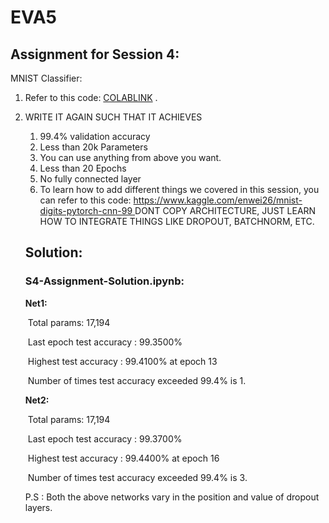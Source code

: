 # EVA5

## Assignment for Session 4:

MNIST Classifier: 

1. Refer to this code: [COLABLINK](https://colab.research.google.com/drive/1uJZvJdi5VprOQHROtJIHy0mnY2afjNlx) .

2. WRITE IT AGAIN SUCH THAT IT ACHIEVES

   1. 99.4% validation accuracy
   2. Less than 20k Parameters
   3. You can use anything from above you want. 
   4. Less than 20 Epochs
   5. No fully connected layer
   6. To learn how to add different things we covered in this session, you can refer to this code: [https://www.kaggle.com/enwei26/mnist-digits-pytorch-cnn-99 ](https://www.kaggle.com/enwei26/mnist-digits-pytorch-cnn-99)DONT COPY ARCHITECTURE, JUST LEARN HOW TO INTEGRATE THINGS LIKE DROPOUT, BATCHNORM, ETC.

   ## **Solution:**

   ### S4-Assignment-Solution.ipynb:

   **Net1:**         

   ​         Total params: 17,194

   ​         Last epoch test accuracy : 99.3500%

   ​         Highest test accuracy : 99.4100% at epoch 13  

   ​         Number of times test accuracy exceeded 99.4% is 1.

   

   **Net2:**

   ​         Total params: 17,194

   ​         Last epoch test accuracy : 99.3700%

   ​         Highest test accuracy : 99.4400% at epoch 16

   ​        Number of times test accuracy exceeded 99.4% is 3.

   

   P.S : Both the above networks vary in the position  and value of dropout layers.

   

   

